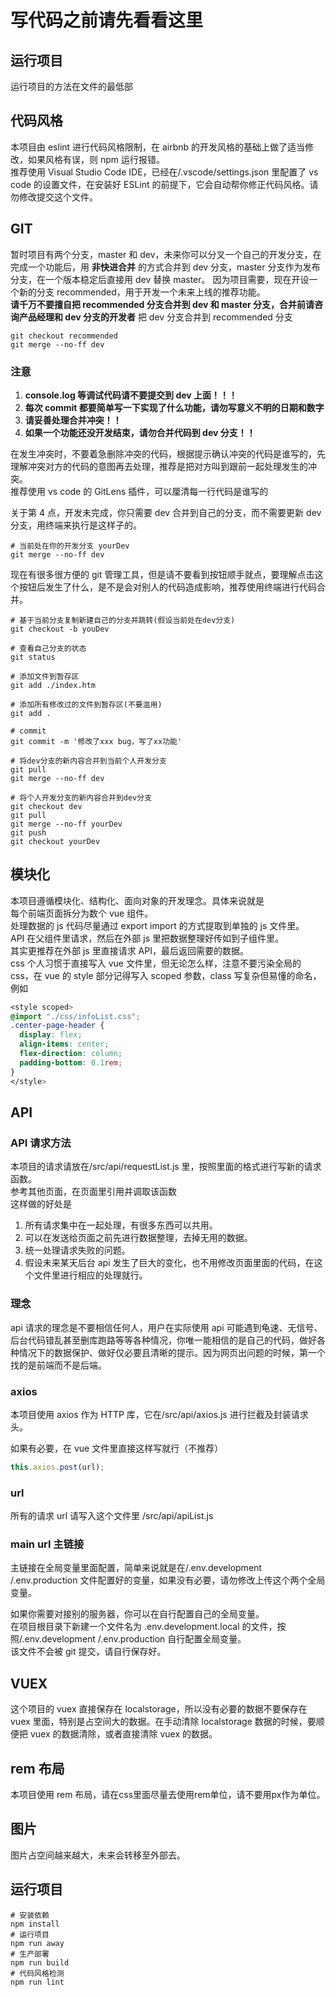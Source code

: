 # 写代码之前请先看看这里

## 运行项目

运行项目的方法在文件的最低部

## 代码风格

本项目由 eslint 进行代码风格限制，在 airbnb 的开发风格的基础上做了适当修改，如果风格有误，则 npm 运行报错。  
推荐使用 Visual Studio Code IDE，已经在/.vscode/settings.json 里配置了 vs code 的设置文件，在安装好 ESLint 的前提下，它会自动帮你修正代码风格。请勿修改提交这个文件。

## GIT

暂时项目有两个分支，master 和 dev，未来你可以分叉一个自己的开发分支，在完成一个功能后，用 **非快进合并** 的方式合并到 dev 分支，master 分支作为发布分支，在一个版本稳定后直接用 dev 替换 master。
因为项目需要，现在开设一个新的分支 recommended，用于开发一个未来上线的推荐功能。  
**请千万不要擅自把 recommended 分支合并到 dev 和 master 分支，合并前请咨询产品经理和 dev 分支的开发者**
把 dev 分支合并到 recommended 分支
```
git checkout recommended
git merge --no-ff dev
```

### 注意

1. **console.log 等调试代码请不要提交到 dev 上面！！！**
2. **每次 commit 都要简单写一下实现了什么功能，请勿写意义不明的日期和数字**
3. **请妥善处理合并冲突！！**
4. **如果一个功能还没开发结束，请勿合并代码到 dev 分支！！**

在发生冲突时，不要着急删除冲突的代码，根据提示确认冲突的代码是谁写的，先理解冲突对方的代码的意图再去处理，推荐是把对方叫到跟前一起处理发生的冲突。  
推荐使用 vs code 的 GitLens 插件，可以厘清每一行代码是谁写的

关于第 4 点，开发未完成，你只需要 dev 合并到自己的分支，而不需要更新 dev 分支，用终端来执行是这样子的。

```base
# 当前处在你的开发分支 yourDev
git merge --no-ff dev
```

现在有很多很方便的 git 管理工具，但是请不要看到按钮顺手就点，要理解点击这个按钮后发生了什么，是不是会对别人的代码造成影响，推荐使用终端进行代码合并。

```base
# 基于当前分支复制新建自己的分支并跳转(假设当前处在dev分支)
git checkout -b youDev

# 查看自己分支的状态
git status

# 添加文件到暂存区
git add ./index.htm

# 添加所有修改过的文件到暂存区(不要滥用)
git add .

# commit
git commit -m '修改了xxx bug，写了xx功能'

# 将dev分支的新内容合并到当前个人开发分支
git pull
git merge --no-ff dev

# 将个人开发分支的新内容合并到dev分支
git checkout dev
git pull
git merge --no-ff yourDev
git push
git checkout yourDev
```

## 模块化

本项目遵循模块化、结构化、面向对象的开发理念。具体来说就是  
每个前端页面拆分为数个 vue 组件。  
处理数据的 js 代码尽量通过 export import 的方式提取到单独的 js 文件里。  
API 在父组件里请求，然后在外部 js 里把数据整理好传如到子组件里。  
其实更推荐在外部 js 里直接请求 API，最后返回需要的数据。  
css 个人习惯于直接写入 vue 文件里，但无论怎么样，注意不要污染全局的 css，在 vue 的 style 部分记得写入 scoped 参数，class 写复杂但易懂的命名，例如

```css
<style scoped>
@import "./css/infoList.css";
.center-page-header {
  display: flex;
  align-items: center;
  flex-direction: column;
  padding-bottom: 0.1rem;
}
</style>
```

## API

### API 请求方法

本项目的请求请放在/src/api/requestList.js 里，按照里面的格式进行写新的请求函数。  
参考其他页面，在页面里引用并调取该函数  
这样做的好处是

1. 所有请求集中在一起处理，有很多东西可以共用。
2. 可以在发送给页面之前先进行数据整理，去掉无用的数据。
3. 统一处理请求失败的问题。
4. 假设未来某天后台 api 发生了巨大的变化，也不用修改页面里面的代码，在这个文件里进行相应的处理就行。

### 理念

api 请求的理念是不要相信任何人，用户在实际使用 api 可能遇到龟速、无信号、后台代码错乱甚至删库跑路等等各种情况，你唯一能相信的是自己的代码，做好各种情况下的数据保护、做好仅必要且清晰的提示。因为网页出问题的时候，第一个找的是前端而不是后端。

### axios

本项目使用 axios 作为 HTTP 库，它在/src/api/axios.js 进行拦截及封装请求头。

如果有必要，在 vue 文件里直接这样写就行（不推荐）

```javascript
this.axios.post(url);
```

### url

所有的请求 url 请写入这个文件里 /src/api/apiList.js

### main url 主链接

主链接在全局变量里面配置，简单来说就是在/.env.development /.env.production 文件配置好的变量，如果没有必要，请勿修改上传这个两个全局变量。

如果你需要对接别的服务器，你可以在自行配置自己的全局变量。  
在项目根目录下新建一个文件名为 .env.development.local 的文件，按照/.env.development /.env.production 自行配置全局变量。  
该文件不会被 git 提交，请自行保存好。

## VUEX

这个项目的 vuex 直接保存在 localstorage，所以没有必要的数据不要保存在 vuex 里面，特别是占空间大的数据。在手动清除 localstorage 数据的时候，要顺便把 vuex 的数据清除，或者直接清除 vuex 的数据。

## rem 布局

本项目使用 rem 布局，请在css里面尽量去使用rem单位，请不要用px作为单位。  

## 图片
图片占空间越来越大，未来会转移至外部去。  

## 运行项目

```
# 安装依赖
npm install
# 运行项目
npm run away
# 生产部署
npm run build
# 代码风格检测
npm run lint
```
